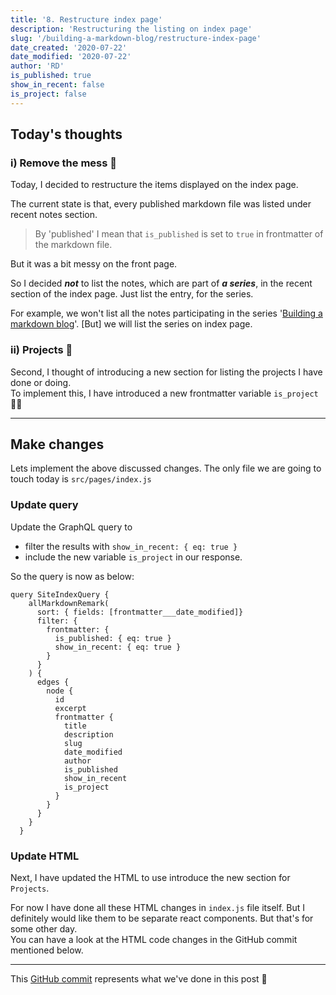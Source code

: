 ```yaml
---
title: '8. Restructure index page'
description: 'Restructuring the listing on index page'
slug: '/building-a-markdown-blog/restructure-index-page'
date_created: '2020-07-22'
date_modified: '2020-07-22'
author: 'RD'
is_published: true
show_in_recent: false
is_project: false
---
```

## Today's thoughts
### i) Remove the mess 🧹
Today, I decided to restructure the items displayed on the index page.  

The current state is that, every published markdown file was listed under recent notes section.  
>By 'published' I mean that `is_published` is set to `true` in frontmatter of the markdown file.  

But it was a bit messy on the front page.  

So I decided ***not*** to list the notes, which are part of ***a series***, in the recent section of the index page. Just list the entry, for the series.  

For example, we won't list all the notes participating in the series '[Building a markdown blog](/building-a-markdown-blog)'. [But] we will list the series on index page.  

### ii) Projects 🤩

Second, I thought of introducing a new section for listing the projects I have done or doing.  
To implement this, I have introduced a new frontmatter variable `is_project` 🤷‍♂️  

---

## Make changes
Lets implement the above discussed changes. The only file we are going to touch today is `src/pages/index.js`

### Update query
Update the GraphQL query to  
- filter the results with `show_in_recent: { eq: true }`  
- include the new variable `is_project` in our response.  

So the query is now as below:  

```
query SiteIndexQuery {
    allMarkdownRemark(
      sort: { fields: [frontmatter___date_modified]}
      filter: {
        frontmatter: {
          is_published: { eq: true }
          show_in_recent: { eq: true }
        }
      }
    ) {
      edges {
        node {
          id
          excerpt
          frontmatter {
            title
            description
            slug
            date_modified
            author
            is_published
            show_in_recent
            is_project
          }
        }
      }
    }
  }
```

### Update HTML
Next, I have updated the HTML to use introduce the new section for `Projects`.  

For now I have done all these HTML changes in `index.js` file itself. But I definitely would like them to be separate react components. But that's for some other day.  
You can have a look at the HTML code changes in the GitHub commit mentioned below.

---
This [GitHub commit](https://github.com/raevilman/the-rd-notes/commit/0aaac22b562bb937be499c8cda27b862b31337b4) represents what we've done in this post 🤩